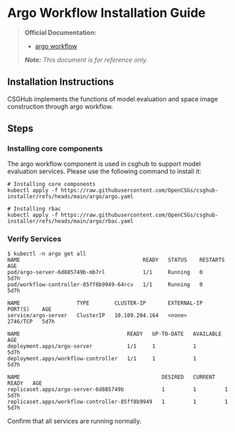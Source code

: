 # Argo Workflow Installation Guide

> **Official Documentation:**
>
> - [argo workflow](https://argo-workflows.readthedocs.io/en/latest/)
>
> _**Note:** This document is for reference only._

## Installation Instructions

CSGHub implements the functions of model evaluation and space image construction through argo workflow.

## Steps

### Installing core components

The argo workflow component is used in csghub to support model evaluation services. Please use the following command to install it:

```shell
# Installing core components
kubectl apply -f https://raw.githubusercontent.com/OpenCSGs/csghub-installer/refs/heads/main/argo/argo.yaml

# Installing rbac
kubectl apply -f https://raw.githubusercontent.com/OpenCSGs/csghub-installer/refs/heads/main/argo/rbac.yaml
```

### Verify Services

```shell
$ kubectl -n argo get all 
NAME                                       READY   STATUS    RESTARTS   AGE
pod/argo-server-6d885749b-mb7rl            1/1     Running   0          5d7h
pod/workflow-controller-85ff8b9949-64rcv   1/1     Running   0          5d7h

NAME                  TYPE        CLUSTER-IP       EXTERNAL-IP   PORT(S)    AGE
service/argo-server   ClusterIP   10.109.204.164   <none>        2746/TCP   5d7h

NAME                                  READY   UP-TO-DATE   AVAILABLE   AGE
deployment.apps/argo-server           1/1     1            1           5d7h
deployment.apps/workflow-controller   1/1     1            1           5d7h

NAME                                             DESIRED   CURRENT   READY   AGE
replicaset.apps/argo-server-6d885749b            1         1         1       5d7h
replicaset.apps/workflow-controller-85ff8b9949   1         1         1       5d7h
```

Confirm that all services are running normally.
